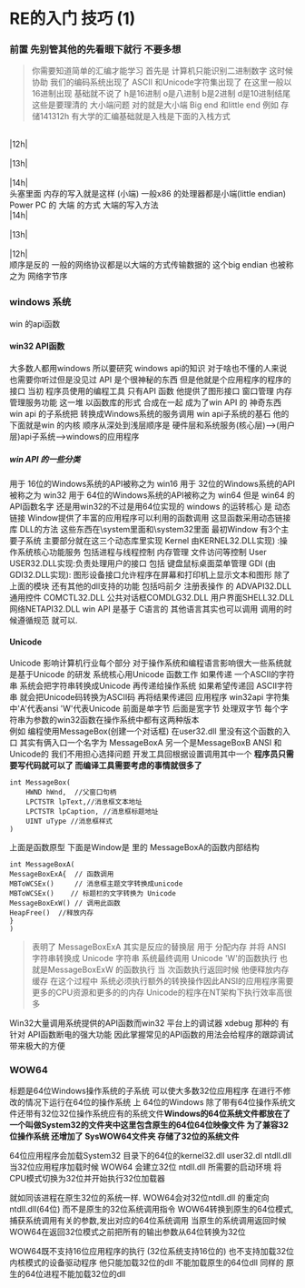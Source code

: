 # RE的入门 技巧 (1)
### 前置 先别管其他的先看眼下就行 不要多想
> 你需要知道简单的汇编才能学习
> 首先是  计算机只能识别二进制数字 这时候协助 我们的编码系统出现了  ASCII 和Unicode字符集出现了 在这里一般以16进制出现 基础就不说了
> h是16进制 o是八进制 b是2进制 d是10进制结尾 这些是要理清的
> 大小端问题 对的就是大小端 Big end 和little end  例如 存储141312h 有大学的汇编基础就是入栈是下面的入栈方式

<br>|12h|<br>
<br>|13h|<br>
<br>|14h|<br> 
头塞里面
内存的写入就是这样 (小端)
一般x86 的处理器都是小端(little endian)
Power PC 的 大端 的方式 
大端的写入方法
<br> |14h| <br>
<br> |13h| <br>
<br> |12h| <br>
顺序是反的
一般的网络协议都是以大端的方式传输数据的 这个big endian 也被称之为 网络字节序

### windows 系统
win 的api函数
#### win32 API函数
大多数人都用windows 所以要研究 windows api的知识
对于啥也不懂的人来说 也需要你听过但是没见过  API 是个很神秘的东西 但是他就是个应用程序的程序的接口   当初 程序员使用的编程工具 只有API 函数  他提供了图形接口 窗口管理 内存管理服务功能 这一堆 以函数库的形式 合成在一起 成为了win API 的 神奇东西 win api 的子系统把 转换成Windows系统的服务调用 win api子系统的基石 他的下面就是win 的内核   顺序从深处到浅层顺序是 硬件层和系统服务(核心层)-->(用户层)api子系统-->windows的应用程序

##### win API 的一些分类
用于 16位的Windows系统的API被称之为 win16
用于 32位的Windows系统的API被称之为 win32
用于 64位的Windows系统的API被称之为 win64
但是 win64 的API函数名字 还是用win32的不过是用64位实现的
windows 的运转核心 是 动态链接 Window提供了丰富的应用程序可以利用的函数调用 这显函数采用动态链接库 DLL的方法 这些东西在\system里面和\system32里面 最初Window 有3个主要子系统 主要部分就在这三个动态库里实现
Kernel 由KERNEL32.DLL实现) :操作系统核心功能服务 包括进程与线程控制 内存管理 文件访问等控制
User USER32.DLL实现:负责处理用户的接口 包括 键盘鼠标桌面菜单管理
GDI (由GDI32.DLL实现): 图形设备接口允许程序在屏幕和打印机上显示文本和图形
除了上面的模块 还有其他的dll支持的功能 包括吗前夕 注册表操作 的 ADVAPI32.DLL  通用控件 COMCTL32.DLL 公共对话框COMDLG32.DLL 用户界面SHELL32.DLL 网络NETAPI32.DLL 
win API 是基于 C语言的 其他语言其实也可以调用 调用的时候遵循规范 就可以.
#### Unicode 
Unicode 影响计算机行业每个部分 对于操作系统和编程语言影响很大一些系统就是基于Unicode 的研发 系统核心用Unicode 函数工作  如果传递 一个ASCII的字符串 系统会把字符串转换成Unicode 再传递给操作系统 如果希望传递回 ASCII字符串 就会把Unicode码转换为ASCII码 再将结果传递回 应用程序
win32api 字符集中'A'代表ansi 'W'代表Unicode 前面是单字节 后面是宽字节 处理双字节 每个字符串为参数的win32函数在操作系统中都有这两种版本  
例如  编程使用MessageBox(创建一个对话框) 在user32.dll 里没有这个函数的入口 其实有俩入口一个名字为 MessageBoxA 另一个是MessageBoxB ANSI 和 Unicode的
我们不用担心选择问题 开发工具回根据设置调用其中一个 **程序员只需要写代码就可以了 而编译工具需要考虑的事情就很多了**



```
int MessageBox(
	HWND hWnd,  //父窗口句柄
	LPCTSTR lpText,//消息框文本地址
	LPCTSTR lpCaption, //消息框标题地址
	UINT uType //消息框样式
)
```

上面是函数原型 下面是Window是 里的 MessageBoxA的函数内部结构

```
int MessageBoxA(   
MessageBoxExA{  // 函数调用
MBToWCSEx()     // 消息框主题文字转换成unicode
MBToWCSEx()    // 标题栏的文字转换为 Unicode
MessageBoxExW() // 调用此函数 
HeapFree()  //释放内存
}
)
```

> 表明了 MessageBoxExA 其实是反应的替换层 用于 分配内存  并将 ANSI 字符串转换成  Unicode 字符串  系统最终调用 Unicode 'W'的函数执行 也就是MessageBoxExW 的函数执行 当 次函数执行返回时候 他便释放内存缓存  在这个过程中 系统必须执行额外的转换操作因此ANSI的应用程序需要更多的CPU资源和更多的的内存  Unicode的程序在NT架构下执行效率高很多

Win32大量调用系统提供的API函数而win32 平台上的调试器 xdebug 那种的 有针对 API函数断电的强大功能 因此掌握常见的API函数的用法会给程序的跟踪调试带来极大的方便 

### WOW64     

标题是64位Windows操作系统的子系统 可以使大多数32位应用程序 在进行不修改的情况下运行在64位的操作系统 上  64位的Windows 除了带有64位操作系统文件还带有32位32位操作系统应有的系统文件**Windows的64位系统文件都放在了一个叫做System32的文件夹中这里包含原生的64位64位映像文件 为了兼容32位操作系统  还增加了 SysWOW64文件夹 存储了32位的系统文件**

64位应用程序会加载System32 目录下的64位的kernel32.dll user32.dl ntdll.dll 当32位应用程序加载时候 WOW64 会建立32位 ntdll.dll 所需要的启动环境  将CPU模式切换为32位并开始执行32位加载器

就如同该进程在原生32位的系统一样. WOW64会对32位ntdll.dll 的重定向ntdll.dll(64位) 而不是原生的32位系统调用指令 WOW64转换到原生的64位模式,捕获系统调用有关的参数,发出对应的64位系统调用 当原生的系统调用返回时候 WOW64在返回32位模式之前把所有的输出参数从64位转换为32位

WOW64既不支持16位应用程序的执行 (32位系统支持16位的) 也不支持加载32位内核模式的设备驱动程序 他只能加载32位的dll  不能加载原生的64位dll   同样的 原生的64位进程不能加载32位的dll

